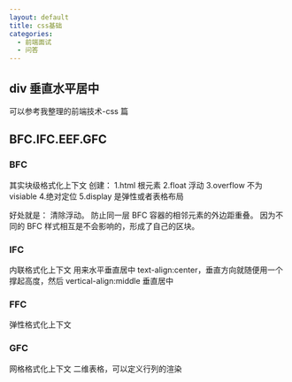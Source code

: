 ```yaml
---
layout: default
title: css基础
categories:
  - 前端面试
  - 问答
---
```


## div 垂直水平居中

可以参考我整理的前端技术-css 篇

## BFC.IFC.EEF.GFC

### BFC

其实块级格式化上下文
创建：
1.html 根元素
2.float 浮动
3.overflow 不为 visiable 4.绝对定位
5.display 是弹性或者表格布局

好处就是：
清除浮动。
防止同一层 BFC 容器的相邻元素的外边距重叠。
因为不同的 BFC 样式相互是不会影响的，形成了自己的区块。

### IFC

内联格式化上下文
用来水平垂直居中
text-align:center，垂直方向就随便用一个撑起高度，然后 vertical-align:middle 垂直居中

### FFC

弹性格式化上下文

### GFC

网格格式化上下文
二维表格，可以定义行列的渲染

